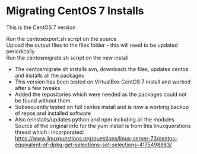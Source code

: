 # Migrating CentOS 7 Installs
This is the CentOS 7 version

Run the centosexport.sh script on the source\
Upload the output files to the files folder - this will need to be updated periodically\
Run the centosmigrate.sh script on the new install
- The centosmigrate.sh installs svn, downloads the files, updates centos and installs all the packages
- This version has been tested on VirtualBox CentOS 7 install and worked after a few tweaks
- Added the repositories which were needed as the packages could not be found without them
- Subsequently tested on full centos install and is now a working backup of repos and installed software
- Also reinstalls/updates python and npm including all the modules\
Source of the original info for the yum install is from this linuxquerstions thread which i incorporated:\
https://www.linuxquestions.org/questions/linux-server-73/centos-equivalent-of-dpkg-get-selections-set-selections-4175498883/
